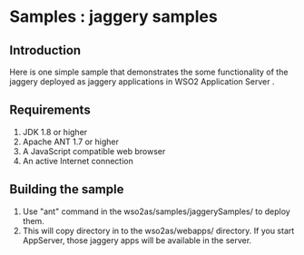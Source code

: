 Samples : jaggery samples
=========================

Introduction
------------

Here is one simple sample that demonstrates the some functionality of the jaggery
deployed as jaggery applications in WSO2 Application Server .

Requirements
-------------

1. JDK 1.8 or higher
2. Apache ANT 1.7 or higher
2. A JavaScript compatible web browser
3. An active Internet connection

Building the sample
--------------------

1. Use "ant" command in the wso2as/samples/jaggerySamples/ to deploy them.
2. This will copy directory in to the wso2as/webapps/ directory. If you start AppServer, those jaggery apps will be
available in the server.
